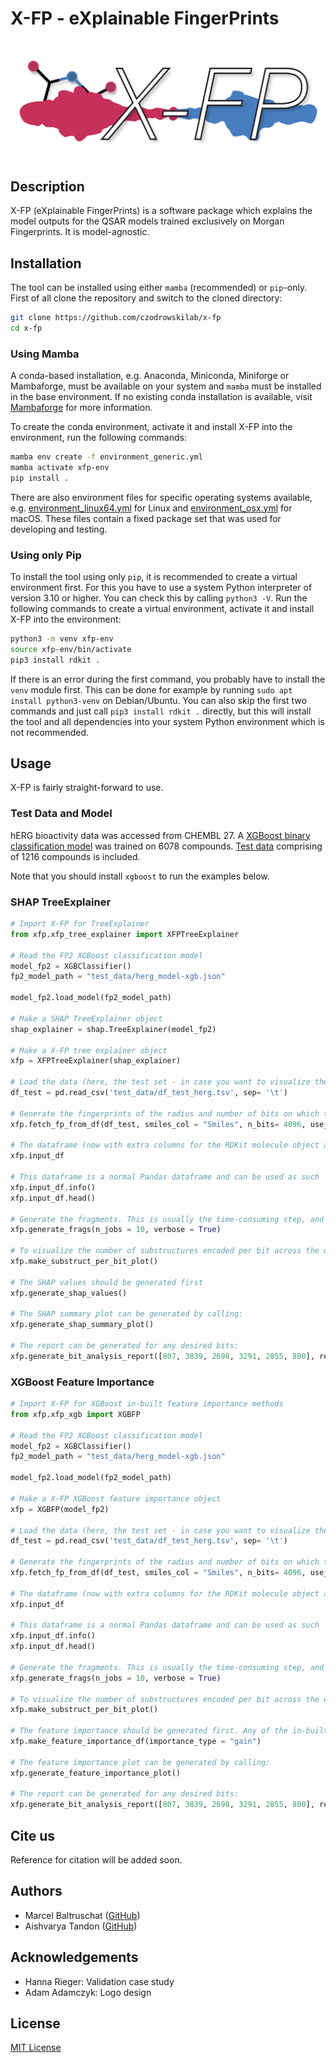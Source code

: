 # X-FP - eXplainable FingerPrints

![x-fp logo](https://github.com/czodrowskilab/x-fp/blob/main/src/xfp/resources/X-FP_logo.png)

## Description
X-FP (eXplainable FingerPrints) is a software package which explains the model outputs for the QSAR models trained exclusively on Morgan Fingerprints. It is model-agnostic. 

## Installation
The tool can be installed using either `mamba` (recommended) or `pip`-only. First of all clone the repository and 
switch to the cloned directory:
```bash
git clone https://github.com/czodrowskilab/x-fp
cd x-fp
```

### Using Mamba
A conda-based installation, e.g. Anaconda, Miniconda, Miniforge or Mambaforge, must be available on your system and
`mamba` must be installed in the base environment. If no existing conda installation is available, visit 
[Mambaforge](https://github.com/conda-forge/miniforge#mambaforge) for more information.

To create the conda environment, activate it and install X-FP into the environment, run the following commands:
```bash
mamba env create -f environment_generic.yml
mamba activate xfp-env
pip install .
```
There are also environment files for specific operating systems available, e.g. [environment_linux64.yml](https://github.com/czodrowskilab/x-fp/blob/documentation/environment_linux64.yml) for Linux
and [environment_osx.yml](https://github.com/czodrowskilab/x-fp/blob/documentation/environment_osx.yml) for macOS. These files contain a fixed package set that was used for developing and testing.

### Using only Pip
To install the tool using only `pip`, it is recommended to create a virtual environment first. For this you have to use
a system Python interpreter of version 3.10 or higher. You can check this by calling `python3 -V`. Run the following
commands to create a virtual environment, activate it and install X-FP into the environment:
```bash
python3 -m venv xfp-env
source xfp-env/bin/activate
pip3 install rdkit .
```
If there is an error during the first command, you probably have to install the `venv` module first. This can be done
for example by running `sudo apt install python3-venv` on Debian/Ubuntu. You can also skip the first two commands and
just call `pip3 install rdkit .` directly, but this will install the tool and all dependencies into your system Python
environment which is not recommended.

## Usage

X-FP is fairly straight-forward to use. 

### Test Data and Model
hERG bioactivity data was accessed from CHEMBL 27. A [XGBoost binary classification model](https://github.com/czodrowskilab/x-fp/blob/main/test_data/herg_model-xgb.json) was trained on 6078 compounds. 
[Test data](https://github.com/czodrowskilab/x-fp/blob/main/test_data/df_test_herg.tsv) comprising of 1216 compounds is included.

Note that you should install `xgboost` to run the examples below. 

### SHAP TreeExplainer
```python
# Import X-FP for TreeExplainer
from xfp.xfp_tree_explainer import XFPTreeExplainer

# Read the FP2 XGBoost classification model
model_fp2 = XGBClassifier()
fp2_model_path = "test_data/herg_model-xgb.json"

model_fp2.load_model(fp2_model_path)

# Make a SHAP TreeExplainer object
shap_explainer = shap.TreeExplainer(model_fp2)

# Make a X-FP tree explainer object
xfp = XFPTreeExplainer(shap_explainer)

# Load the data (here, the test set - in case you want to visualize the important bits and the chemical substructures they encode in the test set)
df_test = pd.read_csv('test_data/df_test_herg.tsv', sep= '\t')

# Generate the fingerprints of the radius and number of bits on which the model was trained
xfp.fetch_fp_from_df(df_test, smiles_col = "Smiles", n_bits= 4096, use_chirality = True)

# The dataframe (now with extra columns for the RDKit molecule object and the Morgan fingerprints) can be checked by calling:
xfp.input_df

# This dataframe is a normal Pandas dataframe and can be used as such
xfp.input_df.info()
xfp.input_df.head()

# Generate the fragments. This is usually the time-consuming step, and can depend on the size of the dataset and parallelization.
xfp.generate_frags(n_jobs = 10, verbose = True)

# To visualize the number of substructures encoded per bit across the dataset, a box plot can be generated:
xfp.make_substruct_per_bit_plot()

# The SHAP values should be generated first
xfp.generate_shap_values()

# The SHAP summary plot can be generated by calling:
xfp.generate_shap_summary_plot()

# The report can be generated for any desired bits:
xfp.generate_bit_analysis_report([807, 3839, 2698, 3291, 2855, 800], report_title = "X-FP SHAP TreeExplainer Report: hERG Test Set")
```

### XGBoost Feature Importance
```python
# Import X-FP for XGBoost in-built feature importance methods
from xfp.xfp_xgb import XGBFP

# Read the FP2 XGBoost classification model
model_fp2 = XGBClassifier()
fp2_model_path = "test_data/herg_model-xgb.json"

model_fp2.load_model(fp2_model_path)

# Make a X-FP XGBoost feature importance object
xfp = XGBFP(model_fp2)

# Load the data (here, the test set - in case you want to visualize the important bits and the chemical substructures they encode in the test set)
df_test = pd.read_csv('test_data/df_test_herg.tsv', sep= '\t')

# Generate the fingerprints of the radius and number of bits on which the model was trained
xfp.fetch_fp_from_df(df_test, smiles_col = "Smiles", n_bits= 4096, use_chirality = True)

# The dataframe (now with extra columns for the RDKit molecule object and the Morgan fingerprints) can be checked by calling:
xfp.input_df

# This dataframe is a normal Pandas dataframe and can be used as such
xfp.input_df.info()
xfp.input_df.head()

# Generate the fragments. This is usually the time-consuming step, and can depend on the size of the dataset and parallelization.
xfp.generate_frags(n_jobs = 10, verbose = True)

# To visualize the number of substructures encoded per bit across the dataset, a box plot can be generated:
xfp.make_substruct_per_bit_plot()

# The feature importance should be generated first. Any of the in-built feature importance methods can be used.
xfp.make_feature_importance_df(importance_type = "gain")

# The feature importance plot can be generated by calling:
xfp.generate_feature_importance_plot()

# The report can be generated for any desired bits:
xfp.generate_bit_analysis_report([807, 3839, 2698, 3291, 2855, 800], report_title = "X-FP XGB FI Report: hERG Test Set")
```

## Cite us
Reference for citation will be added soon.

## Authors
- Marcel Baltruschat ([GitHub](https://github.com/mrcblt))
- Aishvarya Tandon ([GitHub](https://github.com/aish-tan))

## Acknowledgements
- Hanna Rieger: Validation case study
- Adam Adamczyk: Logo design

## License
[MIT License](https://github.com/czodrowskilab/x-fp/blob/main/LICENSE)
